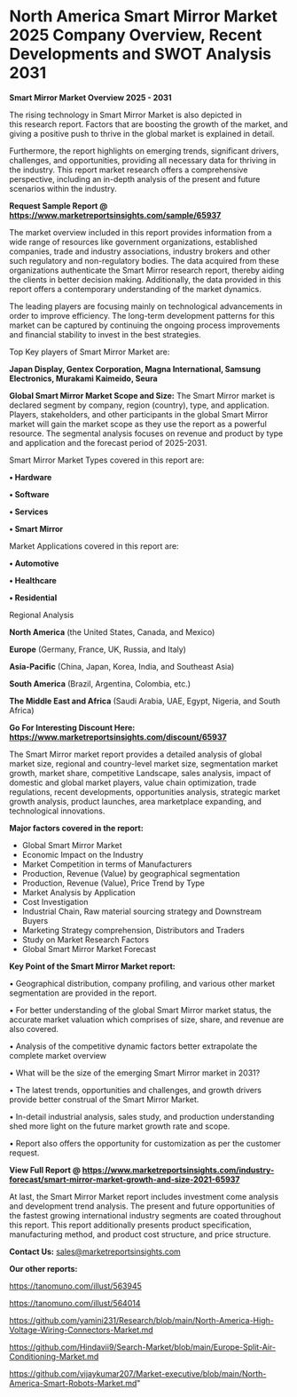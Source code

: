# North America Smart Mirror Market 2025 Company Overview, Recent Developments and SWOT Analysis 2031

<Strong> Smart Mirror Market Overview 2025 - 2031</strong>

The rising technology in Smart Mirror Market is also depicted in this research report. Factors that are boosting the growth of the market, and giving a positive push to thrive in the global market is explained in detail.

Furthermore, the report highlights on emerging trends, significant drivers, challenges, and opportunities, providing all necessary data for thriving in the industry. This report market research offers a comprehensive perspective, including an in-depth analysis of the present and future scenarios within the industry.

<strong>Request Sample Report @ <a href=https://www.marketreportsinsights.com/sample/65937>https://www.marketreportsinsights.com/sample/65937</a></strong>

The market overview included in this report provides information from a wide range of resources like government organizations, established companies, trade and industry associations, industry brokers and other such regulatory and non-regulatory bodies. The data acquired from these organizations authenticate the Smart Mirror research report, thereby aiding the clients in better decision making. Additionally, the data provided in this report offers a contemporary understanding of the market dynamics.

The leading players are focusing mainly on technological advancements in order to improve efficiency. The long-term development patterns for this market can be captured by continuing the ongoing process improvements and financial stability to invest in the best strategies.

Top Key players of Smart Mirror Market are:

<strong>Japan Display, Gentex Corporation, Magna International, Samsung Electronics, Murakami Kaimeido, Seura</strong>

<strong><b>Global Smart Mirror Market Scope and Size:</b></strong>
The Smart Mirror market is declared segment by company, region (country), type, and application. Players, stakeholders, and other participants in the global Smart Mirror market will gain the market scope as they use the report as a powerful resource. The segmental analysis focuses on revenue and product by type and application and the forecast period of 2025-2031.

Smart Mirror Market Types covered in this report are:

<strong>• Hardware

• Software

• Services

• Smart Mirror</strong>

Market Applications covered in this report are:

<strong>• Automotive

• Healthcare

• Residential</strong> 

Regional Analysis

<strong>North America</strong> (the United States, Canada, and Mexico)

<strong>Europe</strong> (Germany, France, UK, Russia, and Italy)

<strong>Asia-Pacific</strong> (China, Japan, Korea, India, and Southeast Asia)

<strong>South America</strong> (Brazil, Argentina, Colombia, etc.)

<strong>The Middle East and Africa</strong> (Saudi Arabia, UAE, Egypt, Nigeria, and South Africa)

<strong>Go For Interesting Discount Here: <a href=https://www.marketreportsinsights.com/discount/65937>https://www.marketreportsinsights.com/discount/65937</a></strong>

The Smart Mirror market report provides a detailed analysis of global market size, regional and country-level market size, segmentation market growth, market share, competitive Landscape, sales analysis, impact of domestic and global market players, value chain optimization, trade regulations, recent developments, opportunities analysis, strategic market growth analysis, product launches, area marketplace expanding, and technological innovations.

<strong><b>Major factors covered in the report:</b></strong>
<ul>
  <li>Global Smart Mirror Market </li>
  <li>Economic Impact on the Industry</li>
  <li>Market Competition in terms of Manufacturers</li>
  <li>Production, Revenue (Value) by geographical segmentation</li>
  <li>Production, Revenue (Value), Price Trend by Type</li>
  <li>Market Analysis by Application</li>
  <li>Cost Investigation</li>
  <li>Industrial Chain, Raw material sourcing strategy and Downstream Buyers</li>
  <li>Marketing Strategy comprehension, Distributors and Traders</li>
  <li>Study on Market Research Factors</li>
  <li>Global Smart Mirror Market Forecast</li>
</ul>

<strong><b>Key Point of the Smart Mirror Market report:</b></strong>

• Geographical distribution, company profiling, and various other market segmentation are provided in the report.

• For better understanding of the global Smart Mirror market status, the accurate market valuation which comprises of size, share, and revenue are also covered.

• Analysis of the competitive dynamic factors better extrapolate the complete market overview

• What will be the size of the emerging Smart Mirror market in 2031?

• The latest trends, opportunities and challenges, and growth drivers provide better construal of the Smart Mirror Market.

• In-detail industrial analysis, sales study, and production understanding shed more light on the future market growth rate and scope.

• Report also offers the opportunity for customization as per the customer request.

<strong><b>View Full Report @ <a href=https://www.marketreportsinsights.com/industry-forecast/smart-mirror-market-growth-and-size-2021-65937>https://www.marketreportsinsights.com/industry-forecast/smart-mirror-market-growth-and-size-2021-65937</a></b></strong>


At last, the Smart Mirror Market report includes investment come analysis and development trend analysis. The present and future opportunities of the fastest growing international industry segments are coated throughout this report. This report additionally presents product specification, manufacturing method, and product cost structure, and price structure.

<strong>Contact Us:</strong>
sales@marketreportsinsights.com

<strong>Our other reports:</strong>

<a href=https://tanomuno.com/illust/563945>https://tanomuno.com/illust/563945</a>

<a href=https://tanomuno.com/illust/564014>https://tanomuno.com/illust/564014</a>

<a href=https://github.com/yamini231/Research/blob/main/North-America-High-Voltage-Wiring-Connectors-Market.md>https://github.com/yamini231/Research/blob/main/North-America-High-Voltage-Wiring-Connectors-Market.md</a>

<a href=https://github.com/Hindavii9/Search-Market/blob/main/Europe-Split-Air-Conditioning-Market.md>https://github.com/Hindavii9/Search-Market/blob/main/Europe-Split-Air-Conditioning-Market.md</a>

<a href=https://github.com/vijaykumar207/Market-executive/blob/main/North-America-Smart-Robots-Market.md>https://github.com/vijaykumar207/Market-executive/blob/main/North-America-Smart-Robots-Market.md</a>"

